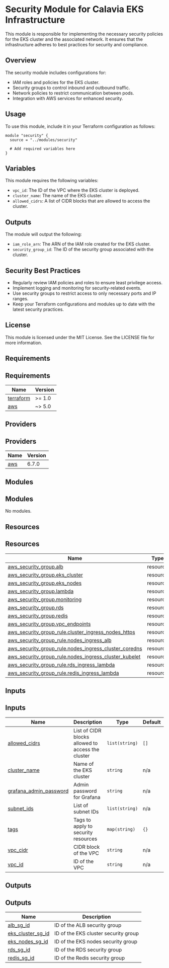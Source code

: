 # Security Module for Calavia EKS Infrastructure

This module is responsible for implementing the necessary security policies for the EKS cluster and the associated network. It ensures that the infrastructure adheres to best practices for security and compliance.

## Overview

The security module includes configurations for:

- IAM roles and policies for the EKS cluster.
- Security groups to control inbound and outbound traffic.
- Network policies to restrict communication between pods.
- Integration with AWS services for enhanced security.

## Usage

To use this module, include it in your Terraform configuration as follows:

```hcl
module "security" {
  source = "../modules/security"

  # Add required variables here
}
```

## Variables

This module requires the following variables:

- `vpc_id`: The ID of the VPC where the EKS cluster is deployed.
- `cluster_name`: The name of the EKS cluster.
- `allowed_cidrs`: A list of CIDR blocks that are allowed to access the cluster.

## Outputs

The module will output the following:

- `iam_role_arn`: The ARN of the IAM role created for the EKS cluster.
- `security_group_id`: The ID of the security group associated with the cluster.

## Security Best Practices

- Regularly review IAM policies and roles to ensure least privilege access.
- Implement logging and monitoring for security-related events.
- Use security groups to restrict access to only necessary ports and IP ranges.
- Keep your Terraform configurations and modules up to date with the latest security practices.

## License

This module is licensed under the MIT License. See the LICENSE file for more information.

<!-- BEGIN_TF_DOCS -->
## Requirements

## Requirements

| Name | Version |
|------|---------|
| <a name="requirement_terraform"></a> [terraform](#requirement\_terraform) | >= 1.0 |
| <a name="requirement_aws"></a> [aws](#requirement\_aws) | ~> 5.0 |
## Providers

## Providers

| Name | Version |
|------|---------|
| <a name="provider_aws"></a> [aws](#provider\_aws) | 6.7.0 |
## Modules

## Modules

No modules.
## Resources

## Resources

| Name | Type |
|------|------|
| [aws_security_group.alb](https://registry.terraform.io/providers/hashicorp/aws/latest/docs/resources/security_group) | resource |
| [aws_security_group.eks_cluster](https://registry.terraform.io/providers/hashicorp/aws/latest/docs/resources/security_group) | resource |
| [aws_security_group.eks_nodes](https://registry.terraform.io/providers/hashicorp/aws/latest/docs/resources/security_group) | resource |
| [aws_security_group.lambda](https://registry.terraform.io/providers/hashicorp/aws/latest/docs/resources/security_group) | resource |
| [aws_security_group.monitoring](https://registry.terraform.io/providers/hashicorp/aws/latest/docs/resources/security_group) | resource |
| [aws_security_group.rds](https://registry.terraform.io/providers/hashicorp/aws/latest/docs/resources/security_group) | resource |
| [aws_security_group.redis](https://registry.terraform.io/providers/hashicorp/aws/latest/docs/resources/security_group) | resource |
| [aws_security_group.vpc_endpoints](https://registry.terraform.io/providers/hashicorp/aws/latest/docs/resources/security_group) | resource |
| [aws_security_group_rule.cluster_ingress_nodes_https](https://registry.terraform.io/providers/hashicorp/aws/latest/docs/resources/security_group_rule) | resource |
| [aws_security_group_rule.nodes_ingress_alb](https://registry.terraform.io/providers/hashicorp/aws/latest/docs/resources/security_group_rule) | resource |
| [aws_security_group_rule.nodes_ingress_cluster_coredns](https://registry.terraform.io/providers/hashicorp/aws/latest/docs/resources/security_group_rule) | resource |
| [aws_security_group_rule.nodes_ingress_cluster_kubelet](https://registry.terraform.io/providers/hashicorp/aws/latest/docs/resources/security_group_rule) | resource |
| [aws_security_group_rule.rds_ingress_lambda](https://registry.terraform.io/providers/hashicorp/aws/latest/docs/resources/security_group_rule) | resource |
| [aws_security_group_rule.redis_ingress_lambda](https://registry.terraform.io/providers/hashicorp/aws/latest/docs/resources/security_group_rule) | resource |
## Inputs

## Inputs

| Name | Description | Type | Default | Required |
|------|-------------|------|---------|:--------:|
| <a name="input_allowed_cidrs"></a> [allowed\_cidrs](#input\_allowed\_cidrs) | List of CIDR blocks allowed to access the cluster | `list(string)` | `[]` | no |
| <a name="input_cluster_name"></a> [cluster\_name](#input\_cluster\_name) | Name of the EKS cluster | `string` | n/a | yes |
| <a name="input_grafana_admin_password"></a> [grafana\_admin\_password](#input\_grafana\_admin\_password) | Admin password for Grafana | `string` | n/a | yes |
| <a name="input_subnet_ids"></a> [subnet\_ids](#input\_subnet\_ids) | List of subnet IDs | `list(string)` | n/a | yes |
| <a name="input_tags"></a> [tags](#input\_tags) | Tags to apply to security resources | `map(string)` | `{}` | no |
| <a name="input_vpc_cidr"></a> [vpc\_cidr](#input\_vpc\_cidr) | CIDR block of the VPC | `string` | n/a | yes |
| <a name="input_vpc_id"></a> [vpc\_id](#input\_vpc\_id) | ID of the VPC | `string` | n/a | yes |
## Outputs

## Outputs

| Name | Description |
|------|-------------|
| <a name="output_alb_sg_id"></a> [alb\_sg\_id](#output\_alb\_sg\_id) | ID of the ALB security group |
| <a name="output_eks_cluster_sg_id"></a> [eks\_cluster\_sg\_id](#output\_eks\_cluster\_sg\_id) | ID of the EKS cluster security group |
| <a name="output_eks_nodes_sg_id"></a> [eks\_nodes\_sg\_id](#output\_eks\_nodes\_sg\_id) | ID of the EKS nodes security group |
| <a name="output_rds_sg_id"></a> [rds\_sg\_id](#output\_rds\_sg\_id) | ID of the RDS security group |
| <a name="output_redis_sg_id"></a> [redis\_sg\_id](#output\_redis\_sg\_id) | ID of the Redis security group |
<!-- END_TF_DOCS -->
